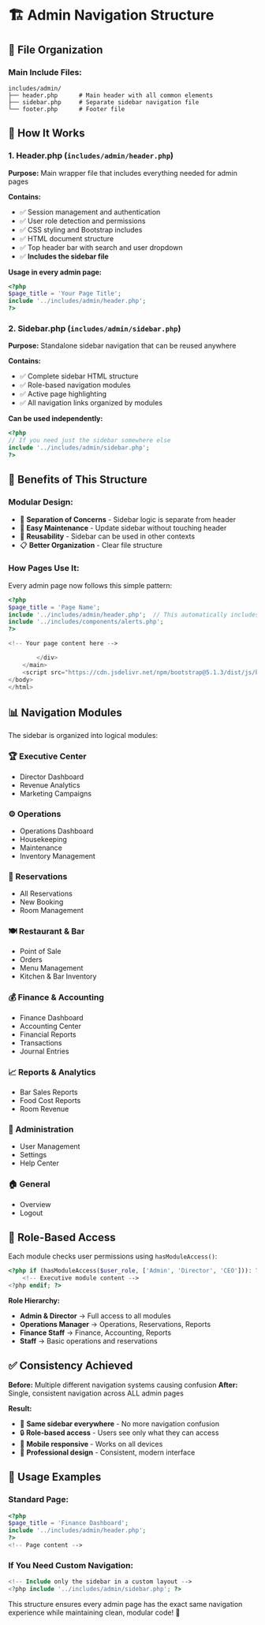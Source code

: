 # 🏗️ Admin Navigation Structure

## 📁 File Organization

### **Main Include Files:**

```
includes/admin/
├── header.php      # Main header with all common elements
├── sidebar.php     # Separate sidebar navigation file
└── footer.php      # Footer file
```

## 🔧 How It Works

### **1. Header.php** (`includes/admin/header.php`)

**Purpose:** Main wrapper file that includes everything needed for admin pages

**Contains:**

- ✅ Session management and authentication
- ✅ User role detection and permissions
- ✅ CSS styling and Bootstrap includes
- ✅ HTML document structure
- ✅ Top header bar with search and user dropdown
- ✅ **Includes the sidebar file**

**Usage in every admin page:**

```php
<?php
$page_title = 'Your Page Title';
include '../includes/admin/header.php';
?>
```

### **2. Sidebar.php** (`includes/admin/sidebar.php`)

**Purpose:** Standalone sidebar navigation that can be reused anywhere

**Contains:**

- ✅ Complete sidebar HTML structure
- ✅ Role-based navigation modules
- ✅ Active page highlighting
- ✅ All navigation links organized by modules

**Can be used independently:**

```php
<?php
// If you need just the sidebar somewhere else
include '../includes/admin/sidebar.php';
?>
```

## 🎯 Benefits of This Structure

### **Modular Design:**

- 📁 **Separation of Concerns** - Sidebar logic is separate from header
- 🔧 **Easy Maintenance** - Update sidebar without touching header
- 🔄 **Reusability** - Sidebar can be used in other contexts
- 📋 **Better Organization** - Clear file structure

### **How Pages Use It:**

Every admin page now follows this simple pattern:

```php
<?php
$page_title = 'Page Name';
include '../includes/admin/header.php';  // This automatically includes sidebar.php
include '../includes/components/alerts.php';
?>

<!-- Your page content here -->

        </div>
    </main>
    <script src="https://cdn.jsdelivr.net/npm/bootstrap@5.1.3/dist/js/bootstrap.bundle.min.js"></script>
</body>
</html>
```

## 📊 Navigation Modules

The sidebar is organized into logical modules:

### **🏆 Executive Center**

- Director Dashboard
- Revenue Analytics
- Marketing Campaigns

### **⚙️ Operations**

- Operations Dashboard
- Housekeeping
- Maintenance
- Inventory Management

### **📅 Reservations**

- All Reservations
- New Booking
- Room Management

### **🍽️ Restaurant & Bar**

- Point of Sale
- Orders
- Menu Management
- Kitchen & Bar Inventory

### **💰 Finance & Accounting**

- Finance Dashboard
- Accounting Center
- Financial Reports
- Transactions
- Journal Entries

### **📈 Reports & Analytics**

- Bar Sales Reports
- Food Cost Reports
- Room Revenue

### **🔧 Administration**

- User Management
- Settings
- Help Center

### **🏠 General**

- Overview
- Logout

## 🔐 Role-Based Access

Each module checks user permissions using `hasModuleAccess()`:

```php
<?php if (hasModuleAccess($user_role, ['Admin', 'Director', 'CEO'])): ?>
    <!-- Executive module content -->
<?php endif; ?>
```

**Role Hierarchy:**

- **Admin & Director** → Full access to all modules
- **Operations Manager** → Operations, Reservations, Reports
- **Finance Staff** → Finance, Accounting, Reports
- **Staff** → Basic operations and reservations

## ✅ Consistency Achieved

**Before:** Multiple different navigation systems causing confusion
**After:** Single, consistent navigation across ALL admin pages

**Result:**

- 🎯 **Same sidebar everywhere** - No more navigation confusion
- 🔒 **Role-based access** - Users see only what they can access
- 📱 **Mobile responsive** - Works on all devices
- 🎨 **Professional design** - Consistent, modern interface

## 🚀 Usage Examples

### **Standard Page:**

```php
<?php
$page_title = 'Finance Dashboard';
include '../includes/admin/header.php';
?>
<!-- Page content -->
```

### **If You Need Custom Navigation:**

```php
<!-- Include only the sidebar in a custom layout -->
<?php include '../includes/admin/sidebar.php'; ?>
```

This structure ensures every admin page has the exact same navigation experience while maintaining clean, modular code! 🎉
